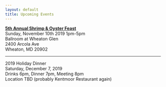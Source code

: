 ```yaml
---
layout: default
title: Upcoming Events
---
```


<p><a href="{{ '/events/2019-shrimp-and-oyster' | relative_url }}"><strong>5th Annual Shrimp & Oyster Feast</strong></a>
<br />Sunday, November 10th 2019 1pm-5pm
<br />Ballroom at Wheaton Glen
<br />2400 Arcola Ave
<br />Wheaton, MD 20902</p>

<hr> 

<p>2019 Holiday Dinner
<br />Saturday, December 7, 2019
<br />Drinks 6pm, Dinner 7pm, Meeting 8pm
<br />Location TBD (probably Kentmoor Restaurant again)</p>